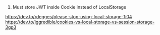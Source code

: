 1. Must store JWT inside Cookie instead of LocalStorage

https://dev.to/rdegges/please-stop-using-local-storage-1i04
https://dev.to/iggredible/cookies-vs-local-storage-vs-session-storage-3gp3